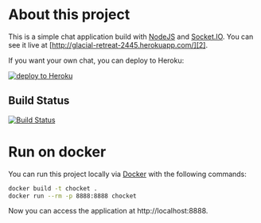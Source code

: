About this project
==================

This is a simple chat application build with [NodeJS][0] and [Socket.IO][1]. You can see it live at [http://glacial-retreat-2445.herokuapp.com/][2].

If you want your own chat, you can deploy to Heroku: 

[![deploy to Heroku](https://www.herokucdn.com/deploy/button.png)](https://heroku.com/deploy)

Build Status
------------

[![Build Status](https://secure.travis-ci.org/MoriTanosuke/chocket.png?branch=master)](http://travis-ci.org/MoriTanosuke/chocket)

Run on docker
=============

You can run this project locally via [Docker][3] with the following commands:

````bash
docker build -t chocket .
docker run --rm -p 8888:8888 chocket
````

Now you can access the application at http://localhost:8888.

[0]: http://nodejs.org/
[1]: http://socket.io/
[2]: http://glacial-retreat-2445.herokuapp.com/
[3]: https://docker.com
